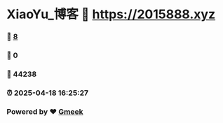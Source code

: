 # XiaoYu_博客 :link: https://2015888.xyz 
### :page_facing_up: [8](https://2015888.xyz/tag.html) 
### :speech_balloon: 0 
### :hibiscus: 44238 
### :alarm_clock: 2025-04-18 16:25:27 
### Powered by :heart: [Gmeek](https://github.com/Meekdai/Gmeek)
